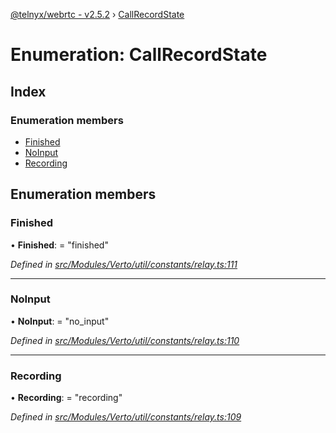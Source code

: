 [@telnyx/webrtc - v2.5.2](../README.md) › [CallRecordState](callrecordstate.md)

# Enumeration: CallRecordState

## Index

### Enumeration members

* [Finished](callrecordstate.md#finished)
* [NoInput](callrecordstate.md#noinput)
* [Recording](callrecordstate.md#recording)

## Enumeration members

###  Finished

• **Finished**: = "finished"

*Defined in [src/Modules/Verto/util/constants/relay.ts:111](https://github.com/team-telnyx/webrtc/blob/main/packages/js/src/Modules/Verto/util/constants/relay.ts#L111)*

___

###  NoInput

• **NoInput**: = "no_input"

*Defined in [src/Modules/Verto/util/constants/relay.ts:110](https://github.com/team-telnyx/webrtc/blob/main/packages/js/src/Modules/Verto/util/constants/relay.ts#L110)*

___

###  Recording

• **Recording**: = "recording"

*Defined in [src/Modules/Verto/util/constants/relay.ts:109](https://github.com/team-telnyx/webrtc/blob/main/packages/js/src/Modules/Verto/util/constants/relay.ts#L109)*
